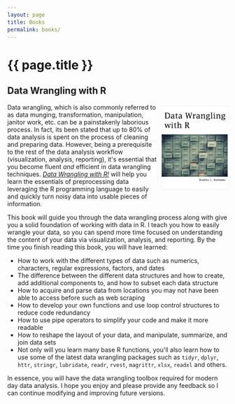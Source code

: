 ```yaml
---
layout: page
title: Books
permalink: books/
---
```


<h1 class="post-title">{{ page.title }}</h1>


## Data Wrangling with R &nbsp;&nbsp; <a href="https://leanpub.com/datawranglingwithr" style="color:black;"><i class="fa fa-leanpub" style="font-size:.75em"></i></a> &nbsp; <a href="https://www.amazon.com/Data-Wrangling-R-Bradley-Boehmke-ebook/dp/B01CC54CEK/ref=sr_1_1?ie=UTF8&qid=1466214352&sr=8-1&keywords=data+wrangling+with+r" style="color:black;"><i class="fa fa-amazon" style="font-size:.7em"></i></a>

<a href="http://bradleyboehmke.github.io/2016/03/data-wrangling-with-r.html"><img src="/public/images/DataWranglingCover.jpg" alt="Data Wrangling with R" style="float:right; margin: 5px 0px 10px 10px; width: 30%; height: 30%;"></a>
Data wrangling, which is also commonly referred to as data munging, transformation, manipulation, janitor work, etc. can be a painstakenly laborious process. In fact, its been stated that up to 80% of data analysis is spent on the process of cleaning and preparing data. However, being a prerequisite to the rest of the data analysis workflow (visualization, analysis, reporting), it's essential that you become fluent <em>and</em> efficient in data wrangling techniques.  <em><a href="https://leanpub.com/datawranglingwithr">Data Wrangling with R!</a></em> will help you learn the essentials of preprocessing data leveraging the R programming language to easily and quickly turn noisy data into usable pieces of information.

This book will guide you through the data wrangling process along with give you a solid foundation of working with data in R. I teach you how to easily wrangle your data, so you can spend more time focused on understanding the content of your data via visualization, analysis, and reporting. By the time you finish reading this book, you will have learned:

- How to work with the different types of data such as numerics, characters, regular expressions, factors, and dates
- The difference between the different data structures and how to create, add additional components to, and how to subset each data structure
- How to acquire and parse data from locations you may not have been able to access before such as web scraping
- How to develop your own functions and use loop control structures to reduce code redundancy
- How to use pipe operators to simplify your code and make it more readable
- How to reshape the layout of your data, and manipulate, summarize, and join data sets
- Not only will you learn many base R functions, you'll also learn how to use some of the latest data wrangling packages such as `tidyr`, `dplyr`, `httr`, `stringr`, `lubridate`, `readr`, `rvest`, `magrittr`, `xlsx`, `readxl` and others.

In essence, you will have the data wrangling toolbox required for modern day data analysis.  I hope you enjoy and please provide any feedback so I can continue modifying and improving future versions.
